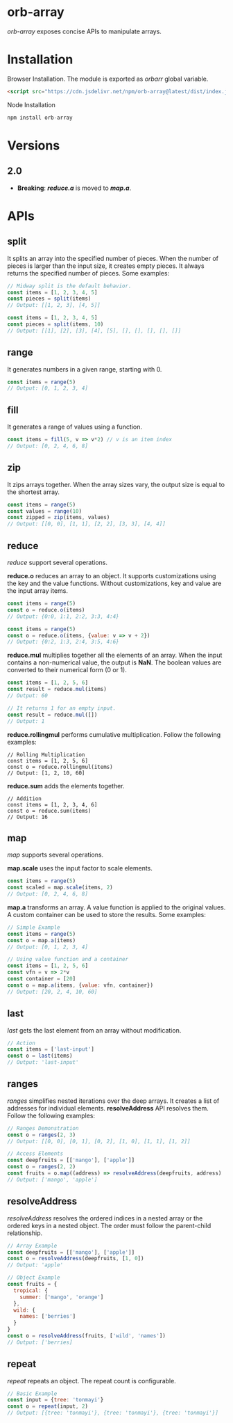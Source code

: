 # orb-array
*orb-array* exposes concise APIs to manipulate arrays.

# Installation
Browser Installation. The module is exported as *orbarr* global variable.

```html
<script src="https://cdn.jsdelivr.net/npm/orb-array@latest/dist/index.js"></script>
```

Node Installation
```js
npm install orb-array
```

# Versions
## 2.0
* **Breaking**: ***reduce.a*** is moved to ***map.a***.

# APIs
## split
It splits an array into the specified number of pieces. When the number of pieces is larger than the input size, it creates empty pieces. It always returns the specified number of pieces. Some examples:
```js
// Midway split is the default behavior.
const items = [1, 2, 3, 4, 5]
const pieces = split(items)
// Output: [[1, 2, 3], [4, 5]]
```

```js
const items = [1, 2, 3, 4, 5]
const pieces = split(items, 10)
// Output: [[1], [2], [3], [4], [5], [], [], [], [], []]
```

## range
It generates numbers in a given range, starting with 0.
```js
const items = range(5)
// Output: [0, 1, 2, 3, 4]
```

## fill
It generates a range of values using a function.
```js
const items = fill(5, v => v*2) // v is an item index
// Output: [0, 2, 4, 6, 8]
```

## zip
It zips arrays together. When the array sizes vary, the output size is equal to the shortest array.
```js
const items = range(5)
const values = range(10)
const zipped = zip(items, values)
// Output: [[0, 0], [1, 1], [2, 2], [3, 3], [4, 4]]
```
## reduce
*reduce* support several operations.

**reduce.o** reduces an array to an object. It supports customizations using the key and the value functions. Without customizations, key and value are the input array items.
```js
const items = range(5)
const o = reduce.o(items)
// Output: {0:0, 1:1, 2:2, 3:3, 4:4}
```
```js
const items = range(5)
const o = reduce.o(items, {value: v => v + 2})
// Output: {0:2, 1:3, 2:4, 3:5, 4:6}
```

**reduce.mul** multiplies together all the elements of an array. When the input contains a non-numerical value, the output is **NaN**. The boolean values are converted to their numerical form (0 or 1).
```js
const items = [1, 2, 5, 6]
const result = reduce.mul(items)
// Output: 60
```
```js
// It returns 1 for an empty input.
const result = reduce.mul([])
// Output: 1
```

**reduce.rollingmul** performs cumulative multiplication. Follow the following examples:
```
// Rolling Multiplication
const items = [1, 2, 5, 6]
const o = reduce.rollingmul(items)
// Output: [1, 2, 10, 60]
```

**reduce.sum** adds the elements together.
```
// Addition
const items = [1, 2, 3, 4, 6]
const o = reduce.sum(items)
// Output: 16
```

## map
*map* supports several operations.

**map.scale** uses the input factor to scale elements.
```js
const items = range(5)
const scaled = map.scale(items, 2)
// Output: [0, 2, 4, 6, 8]
```

**map.a** transforms an array. A value function is applied to the original values. A custom container can be used to store the results. Some examples:
```js
// Simple Example
const items = range(5)
const o = map.a(items)
// Output: [0, 1, 2, 3, 4]
```

```js
// Using value function and a container
const items = [1, 2, 5, 6]
const vfn = v => 2*v
const container = [20]
const o = map.a(items, {value: vfn, container})
// Output: [20, 2, 4, 10, 60]
```

## last
*last* gets the last element from an array without modification.
```js
// Action
const items = ['last-input']
const o = last(items)
// Output: 'last-input'
```

## ranges
*ranges* simplifies nested iterations over the deep arrays. It creates a list of addresses for individual elements. **resolveAddress** API resolves them. Follow the following examples:
```js
// Ranges Demonstration
const o = ranges(2, 3)
// Output: [[0, 0], [0, 1], [0, 2], [1, 0], [1, 1], [1, 2]]
```
```js
// Access Elements
const deepfruits = [['mango'], ['apple']]
const o = ranges(2, 2)
const fruits = o.map((address) => resolveAddress(deepfruits, address)
// Output: ['mango', 'apple']
```

## resolveAddress
*resolveAddress* resolves the ordered indices in a nested array or the ordered keys in a nested object. The order must follow the parent-child relationship.
```js
// Array Example
const deepfruits = [['mango'], ['apple']]
const o = resolveAddress(deepfruits, [1, 0])
// Output: 'apple'
```
```js
// Object Example
const fruits = {
  tropical: {
    summer: ['mango', 'orange']
  },
  wild: {
    names: ['berries']
  }
}
const o = resolveAddress(fruits, ['wild', 'names'])
// Output: ['berries]
```

## repeat
*repeat* repeats an object. The repeat count is configurable.
```js
// Basic Example
const input = {tree: 'tonmayi'}
const o = repeat(input, 2)
// Output: [{tree: 'tonmayi'}, {tree: 'tonmayi'}, {tree: 'tonmayi'}]
```
